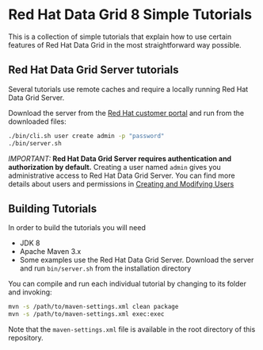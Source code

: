 # Red Hat Data Grid 8 Simple Tutorials  

This is a collection of simple tutorials that explain how to use certain
features of Red Hat Data Grid in the most straightforward way possible.

## Red Hat Data Grid Server tutorials

Several tutorials use remote caches and require a locally running Red Hat Data Grid Server.

Download the server from the [Red Hat customer portal](https://access.redhat.com/jbossnetwork/restricted/listSoftware.html?product=data.grid&downloadType=distributions) and run
from the downloaded files:

```bash
./bin/cli.sh user create admin -p "password"
./bin/server.sh
```
*IMPORTANT:* 
**Red Hat Data Grid Server requires authentication and authorization by default.** 
Creating a user named `admin` gives you administrative access to Red Hat Data Grid Server.
You can find more details about users and permissions in [Creating and Modifying Users](https://infinispan.org/docs/stable/titles/server/server.html#creating-users_quickstart)

## Building Tutorials

In order to build the tutorials you will need

- JDK 8
- Apache Maven 3.x
- Some examples use the Red Hat Data Grid Server. Download the server and run `bin/server.sh` from the installation directory

You can compile and run each individual tutorial by changing to its folder
and invoking:

```bash
mvn -s /path/to/maven-settings.xml clean package
mvn -s /path/to/maven-settings.xml exec:exec
```

Note that the `maven-settings.xml` file is available in the root directory of
this repository.
